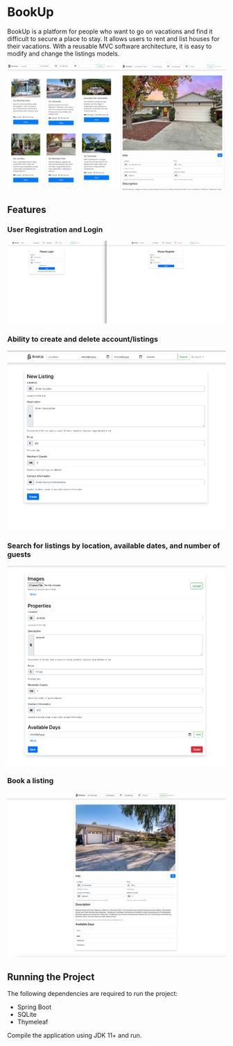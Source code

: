 # BookUp

BookUp is a platform for people who want to go on vacations and find it difficult to secure a place to stay. 
It allows users to rent and list houses for their vacations. 
With a reusable MVC software architecture, it is easy to modify and change the listings models.

![Main Page](images/main-page.jpg)

## Features

### User Registration and Login

![Log-in and Register](images/log-in-and-register.jpg)

### Ability to create and delete account/listings

![New Listing](images/new-listing.jpg)

### Search for listings by location, available dates, and number of guests

![Look Listing](images/look-listing.jpg)

### Book a listing

![Single Listing](images/single-listing.jpg)

## Running the Project

The following dependencies are required to run the project:
* Spring Boot
* SQLite
* Thymeleaf

Compile the application using JDK 11+ and run.

